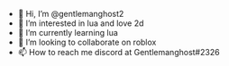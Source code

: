 - 👋 Hi, I’m @gentlemanghost2
- 👀 I’m interested in lua and love 2d
- 🌱 I’m currently learning lua
- 💞️ I’m looking to collaborate on roblox
- 📫 How to reach me discord at Gentlemanghost#2326

<!---
gentlemanghost2/gentlemanghost2 is a ✨ special ✨ repository because its `README.md` (this file) appears on your GitHub profile.
You can click the Preview link to take a look at your changes.
--->

